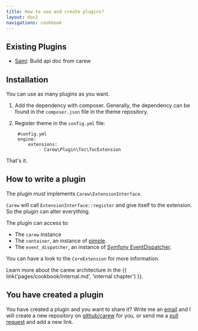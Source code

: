 ```yaml
---
title: How to use and create plugins?
layout: doc2
navigations: cookbook
---
```


Existing Plugins
----------------

* [Sami](https://github.com/carew/plugin-sami#readme): Build api doc from carew

Installation
------------

You can use as many plugins as you want.

1. Add the dependency with composer. Generally, the dependency can be found in
the `composer.json` file in the theme repository.

1. Register theme in the `config.yml` file:

        #config.yml
        engine:
            extensions:
                - Carew\Plugin\Toc\TocExtension

That's it.

How to write a plugin
---------------------

The plugin must implements `Carew\ExtensionInterface`.

`Carew` will call `ExtensionInterface::register` and give itself
to the extension. So the plugin can alter everything.

The plugin can access to:

* The `carew` instance
* The `container`, an instance of [pimple](http://pimple.sensiolabs.org/).
* The `event_dispatcher`, an instance of [Symfony EventDispatcher](https://github.com/symfony/EventDispatcher).

You can have a look to the `CoreExtension` for more information.

Learn more about the carew architecture in the {{ link('pages/cookbook/internal.md',
'internal chapter') }}.

You have created a plugin
-------------------------

You have created a plugin and you want to share it?
Write me an [email](mailto:lyrixx@lyrixx.info) and I will create a new
repository on [github/carew](https://github.com/carew) for you, or send me a
[pull request](https://github.com/carew/carew/edit/master/doc/pages/cookbook/plugins.md)
and add a new link.
